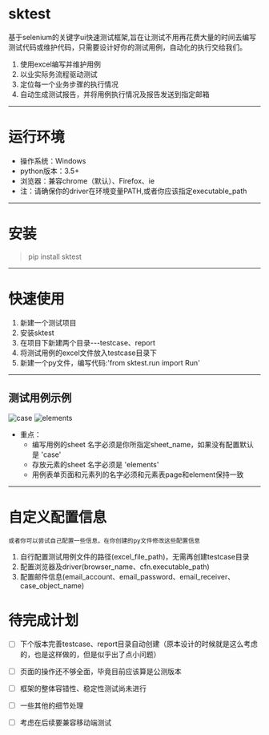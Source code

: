 # sktest
基于selenium的关键字ui快速测试框架,旨在让测试不用再花费大量的时间去编写测试代码或维护代码，只需要设计好你的测试用例，自动化的执行交给我们。
1. 使用excel编写并维护用例
2. 以业实际务流程驱动测试
3. 定位每一个业务步骤的执行情况
4. 自动生成测试报告，并将用例执行情况及报告发送到指定邮箱
***
# 运行环境
- 操作系统：Windows
- python版本：3.5+
- 浏览器：兼容chrome（默认）、Firefox、ie
- 注：请确保你的driver在环境变量PATH,或者你应该指定executable_path
***
# 安装
> pip install sktest
***
# 快速使用
1. 新建一个测试项目
2. 安装sktest
3. 在项目下新建两个目录---testcase、report
4. 将测试用例的excel文件放入testcase目录下
5. 新建一个py文件，编写代码:'from sktest.run import Run'

***
## 测试用例示例
![case](http://m.qpic.cn/psc?/V54ePMDp3lDEZw32DPWK2XO6Tg3SZLRl/bqQfVz5yrrGYSXMvKr.cqbQQiYgAxkNv38AXv9gnccg2IsXqCs9QT2tlRC2PLHPBkWrD5HqJGWlkUGG.qPTpzms2NUzK*sNem3FaDRKvREg!/b&bo=wgREAwAAAAADB6M!&rf=viewer_4)
![elements](http://m.qpic.cn/psc?/V54ePMDp3lDEZw32DPWK2XO6Tg3SZLRl/bqQfVz5yrrGYSXMvKr.cqSFcGtB5ax2hODaPrUSJ3QekZao.31sONPhDVpXB1SYZEqNBd1nKQZzTW1Q*eUDVcyXz5OmzdLio0YW4gDp94OM!/b&bo=sANEAwAAAAADB9Y!&rf=viewer_4)
- 重点：
    - 编写用例的sheet 名字必须是你所指定sheet_name，如果没有配置默认是 'case'
    - 存放元素的sheet 名字必须是 'elements'
    - 用例表单页面和元素列的名字必须和元素表page和element保持一致
***
# 自定义配置信息
    或者你可以尝试自己配置一些信息，在你创建的py文件修改这些配置信息
1. 自行配置测试用例文件的路径(excel_file_path)，无需再创建testcase目录
2. 配置浏览器及driver(browser_name、cfn.executable_path)
3. 配置邮件信息(email_account、email_password、email_receiver、case_object_name)
# 待完成计划
-[ ] 下个版本完善testcase、report目录自动创建（原本设计的时候就是这么考虑的，也是这样做的，但是似乎出了点小问题）
-[ ] 页面的操作还不够全面，毕竟目前应该算是公测版本
-[ ] 框架的整体容错性、稳定性测试尚未进行
-[ ] 一些其他的细节处理
-[ ] 考虑在后续要兼容移动端测试

